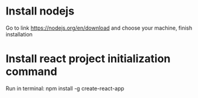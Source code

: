 # Install nodejs

Go to link https://nodejs.org/en/download and choose your machine, finish installation

# Install react project initialization command

Run in terminal: npm install -g create-react-app
